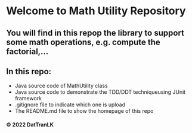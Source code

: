 # Welcome to Math Utility Repository
## You will find in this repop the library to support some math operations, e.g. compute the factorial,...

## In this repo:
* Java source code of MathUtility class
* Java source code to demonstrate the TDD/DDT techniqueusing JUnit framework
* .gitignore file to indicate which one is upload
* The README.md file to show the homepage of this repo

#### © 2022 DatTranLK
